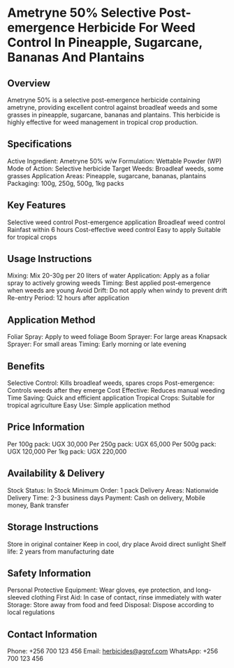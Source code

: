 # Ametryne 50% Selective Post-emergence Herbicide For Weed Control In Pineapple, Sugarcane, Bananas And Plantains

## Overview
Ametryne 50% is a selective post-emergence herbicide containing ametryne, providing excellent control against broadleaf weeds and some grasses in pineapple, sugarcane, bananas and plantains. This herbicide is highly effective for weed management in tropical crop production.

## Specifications
Active Ingredient: Ametryne 50% w/w
Formulation: Wettable Powder (WP)
Mode of Action: Selective herbicide
Target Weeds: Broadleaf weeds, some grasses
Application Areas: Pineapple, sugarcane, bananas, plantains
Packaging: 100g, 250g, 500g, 1kg packs

## Key Features
Selective weed control
Post-emergence application
Broadleaf weed control
Rainfast within 6 hours
Cost-effective weed control
Easy to apply
Suitable for tropical crops

## Usage Instructions
Mixing: Mix 20-30g per 20 liters of water
Application: Apply as a foliar spray to actively growing weeds
Timing: Best applied post-emergence when weeds are young
Avoid Drift: Do not apply when windy to prevent drift
Re-entry Period: 12 hours after application

## Application Method
Foliar Spray: Apply to weed foliage
Boom Sprayer: For large areas
Knapsack Sprayer: For small areas
Timing: Early morning or late evening

## Benefits
Selective Control: Kills broadleaf weeds, spares crops
Post-emergence: Controls weeds after they emerge
Cost Effective: Reduces manual weeding
Time Saving: Quick and efficient application
Tropical Crops: Suitable for tropical agriculture
Easy Use: Simple application method

## Price Information
Per 100g pack: UGX 30,000
Per 250g pack: UGX 65,000
Per 500g pack: UGX 120,000
Per 1kg pack: UGX 220,000

## Availability & Delivery
Stock Status: In Stock
Minimum Order: 1 pack
Delivery Areas: Nationwide
Delivery Time: 2-3 business days
Payment: Cash on delivery, Mobile money, Bank transfer

## Storage Instructions
Store in original container
Keep in cool, dry place
Avoid direct sunlight
Shelf life: 2 years from manufacturing date

## Safety Information
Personal Protective Equipment: Wear gloves, eye protection, and long-sleeved clothing
First Aid: In case of contact, rinse immediately with water
Storage: Store away from food and feed
Disposal: Dispose according to local regulations

## Contact Information
Phone: +256 700 123 456
Email: herbicides@agrof.com
WhatsApp: +256 700 123 456
